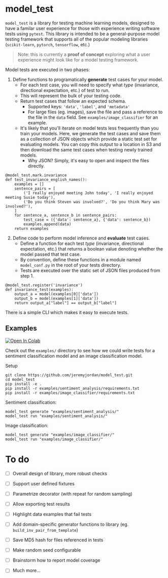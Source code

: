 # model_test

`model_test` is a library for testing machine learning models, designed to have a familar user experience for those with experience writing software tests using `pytest`. This library is intended to be a general-purpose model testing framework that supports all of the popular modeling libraries (`scikit-learn`, `pytorch`, `tensorflow`, etc.) 

> Note: this is currently a **proof of concept** exploring what a user experience might look like for a model testing framework.

Model tests are executed in two phases:

1. Define functions to programatically **generate** test cases for your model.
    - For each test case, you will need to specify what *type* (invariance, directional expectation, etc.) of test to run. 
    - This will represent the bulk of your testing code.
    - Return test cases that follow an expected schema.
        - Supported keys: `'data'`, `'label'`, and `'metadata'`
        - For large files (eg. images), save the file and pass a reference to the file in the `data` field. See `examples/image_classifier` for an example.
    - It's likely that you'll iterate on model tests less frequently than you train your models. Here, we generate the test cases and save them as a collection of JSON objects which provide a static test set for evaluating models. You can copy this output to a location in S3 and then download the same test cases when testing newly trained models.
        - Why JSON? Simply, it's easy to open and inspect the files directly.

```
@model_test.mark.invariance
def test_invariance_english_names():
    examples = []
    sentence_pairs = [
        ('I really enjoyed meeting John today', 'I really enjoyed meeting Susie today'),
        ('Do you think Steven was involved?', 'Do you think Mary was involved?'),
    ]
    for sentence_a, sentence_b in sentence_pairs:
        test_case = ({'data': sentence_a}, {'data': sentence_b})
        examples.append(data)
    return examples
```

2. Define code to perform model inference and **evaluate** test cases.
    - Define a function for each test *type* (invariance, directional expectation, etc.) that returns a boolean value denoting whether the model passed that test case.
    - By convention, define these functions in a module named `model_conf.py` in the root of your tests directory.
    - Tests are executed over the static set of JSON files produced from step 1.
```
@model_test.register('invariance')
def invariance_test(examples):
    output_a = model(examples[0]['data'])
    output_b = model(examples[1]['data'])
    return output_a["label"] == output_b["label"]
```

There is a simple CLI which makes it easy to execute tests.


## Examples

[![Open In Colab](https://colab.research.google.com/assets/colab-badge.svg)](http://colab.research.google.com/github/jeremyjordan/model_test/blob/master/examples/examples.ipynb)


Check out the `examples/` directory to see how we could write tests for a sentiment classification model and an image classification model.

Setup
```
git clone https://github.com/jeremyjordan/model_test.git
cd model_test
pip install -e .
pip install -r examples/sentiment_analysis/requirements.txt
pip install -r examples/image_classifier/requirements.txt
```

Sentiment classification:
```
model_test generate "examples/sentiment_analysis/"
model_test run "examples/sentiment_analysis/"
```

Image classification:
```
model_test generate "examples/image_classifier/"
model_test run "examples/image_classifier/"
```

# To do

- [ ] Overall design of library, more robust checks
- [ ] Support user defined fixtures
- [ ] Parametrize decorator (with repeat for random sampling)
- [ ] Allow exporting test results
- [ ] Highlight data examples that fail tests
- [ ] Add domain-specific generator functions to library (eg. `build_inv_pair_from_template`)
- [ ] Save MD5 hash for files referenced in tests
- [ ] Make random seed configurable
- [ ] Brainstorm how to report model coverage
- [ ] Much more...

